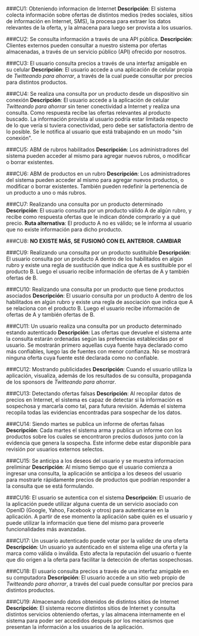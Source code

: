 
###CU1: Obteniendo informacion de Internet
**Descripción**: El sistema colecta información sobre ofertas de distintos medios (redes sociales, sitios de información en Internet, SMS), la procesa para extraer los datos relevantes de la oferta, y la almacena para luego ser provista a los usuarios.


###CU2: Se consulta información a través de una API pública.
**Descripción**: Clientes externos pueden consultar a nuestro sistema por ofertas almacenadas, a través de un servicio público (API) ofrecido por nosotros.


###CU3: El usuario consulta precios a través de una interfaz amigable en su celular
**Descripción**: El usuario accede a una aplicación de celular propia de _Twitteando para ahorrar_, a través de la cual puede consultar por precios para distintos productos.


###CU4: Se realiza una consulta por un producto desde un dispositivo sin conexión
**Descripción**: El usuario accede a la aplicación de celular _Twitteando para ahorrar_ sin tener conectividad a Internet y realiza una consulta. Como respuesta recibe las ofertas relevantes al producto buscado. La información provista al usuario podría estar limitada respecto de lo que vería si tuviera conectividad, pero debe ser satisfactoria dentro de lo posible. Se le notifica al usuario que está trabajando en un modo "sin conexión".

###CU5: ABM de rubros habilitados
**Descripción**: Los administradores del sistema pueden acceder al mismo para agregar nuevos rubros, o modificar o borrar existentes.

###CU6: ABM de productos en un rubro
**Descripción**: Los administradores del sistema pueden acceder al mismo para agregar nuevos productos, o modificar o borrar existentes. También pueden redefinir la pertenencia de un producto a uno o más rubros.

###CU7: Realizando una consulta por un producto determinado
**Descripción**: El usuario consulta por un producto válido A de algún rubro, y recibe como respuesta ofertas que le indican dónde comprarlo y a qué precio.
**Ruta alternativa**: El producto A no es válido; se le informa al usuario que no existe información para dicho producto.

###CU8: **NO EXISTE MÁS, SE FUSIONÓ CON EL ANTERIOR. CAMBIAR**

###CU9: Realizando una consulta por un producto sustituible
**Descripción**: El usuario consulta por un producto A dentro de los habilitados en algún rubro y existe una regla de sustitución que indica que A es sustituible por el producto B. Luego el usuario recibe información de ofertas de A y también ofertas de B.

###CU10: Realizando una consulta por un producto que tiene productos asociados
**Descripción**: El usuario consulta por un producto A dentro de los habilitados en algún rubro y existe una regla de asociación que indica que A se relaciona con el producto B. Luego el usuario recibe información de ofertas de A y también ofertas de B.

###CU11: Un usuario realiza una consulta por un producto determinado estando autenticado
**Descripción**: Las ofertas que devuelve el sistema ante la consulta estarán ordenadas según las prefeencias establecidas por el usuario. Se mostrarán primero aquellas cuya fuente haya declarado como más confiables, luego las de fuentes con menor confianza. No se mostrará ninguna oferta cuya fuente esté declarada como no confiable.

###CU12: Mostrando publicidades
**Descripción**: Cuando el usuario utiliza la aplicación, visualiza, además de los resultados de su consulta, propaganda de los sponsors de _Twitteando para ahorrar_.

###CU13: Detectando ofertas falsas
**Descripción**: Al recopilar datos de precios en Internet, el sistema es capaz de detectar si la información es sospechosa y marcarla como tal, para futura revisión. Además el sistema recopila todas las evidencias encontradas para sospechar de los datos.

###CU14: Siendo martes se publica un informe de ofertas falsas
**Descripción**: Cada martes el sistema arma y publica un informe con los productos sobre los cuales se encontraron precios dudosos junto con la evidencia que genera la sospecha. Este informe debe estar disponible para revisión por usuarios externos selectos.

###CU15: Se anticipa a los deseos del usuario y se muestra informacion preliminar
**Descripción**: Al mismo tiempo que el usuario comienza a ingresar una consulta, la aplicación se anticipa a los deseos del usuario para mostrarle rápidamente precios de productos que podrían responder a la consulta que se está formulando.

###CU16: El usuario se autentica con el sistema
**Descripción**: El usuario de la aplicación puede utilizar alguna cuenta de un servicio asociado con OpenID (Google, Yahoo, Facebook y otros) para autenticarse en la aplicación. A partir de ese momento la aplicación sabe quién es el usuario y puede utilizar la información que tiene del mismo para proveerle funcionalidades más avanzadas.

###CU17: Un usuario autenticado puede votar por la validez de una oferta
**Descripción**: Un usuario ya autenticado en el sistema elige una oferta y la marca como válida o inválida. Esto afecta la reputación del usuario o fuente que dio origen a la oferta para facilitar la detección de ofertas sospechosas.

###CU18: El usuario consulta precios a través de una interfaz amigable en su computadora
**Descripción**: El usuario accede a un sitio web propio de _Twitteando para ahorrar_, a través del cual puede consultar por precios para distintos productos.

###CU19: Almacenando datos obtenidos de distintos sitios de Internet
**Descripción**: El sistema recorre distintos sitios de Internet y consulta distintos servicios obteniendo ofertas, y las almacena internamente en el sistema para poder ser accedidos después por los mecanismos que presentan la información a los usuarios de la aplicación.
